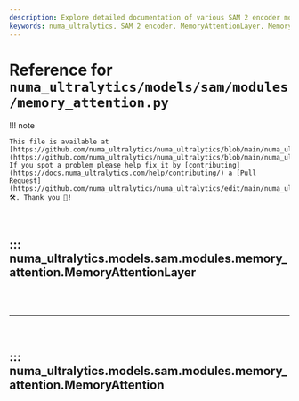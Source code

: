 ```yaml
---
description: Explore detailed documentation of various SAM 2 encoder modules such as MemoryAttentionLayer, MemoryAttention, available in numa_ultralytics' repository.
keywords: numa_ultralytics, SAM 2 encoder, MemoryAttentionLayer, MemoryAttention
---
```


# Reference for `numa_ultralytics/models/sam/modules/memory_attention.py`

!!! note

    This file is available at [https://github.com/numa_ultralytics/numa_ultralytics/blob/main/numa_ultralytics/models/sam/modules/memory_attention.py](https://github.com/numa_ultralytics/numa_ultralytics/blob/main/numa_ultralytics/models/sam/modules/memory_attention.py). If you spot a problem please help fix it by [contributing](https://docs.numa_ultralytics.com/help/contributing/) a [Pull Request](https://github.com/numa_ultralytics/numa_ultralytics/edit/main/numa_ultralytics/models/sam/modules/memory_attention.py) 🛠️. Thank you 🙏!

<br>

## ::: numa_ultralytics.models.sam.modules.memory_attention.MemoryAttentionLayer

<br><br><hr><br>

## ::: numa_ultralytics.models.sam.modules.memory_attention.MemoryAttention

<br><br>
